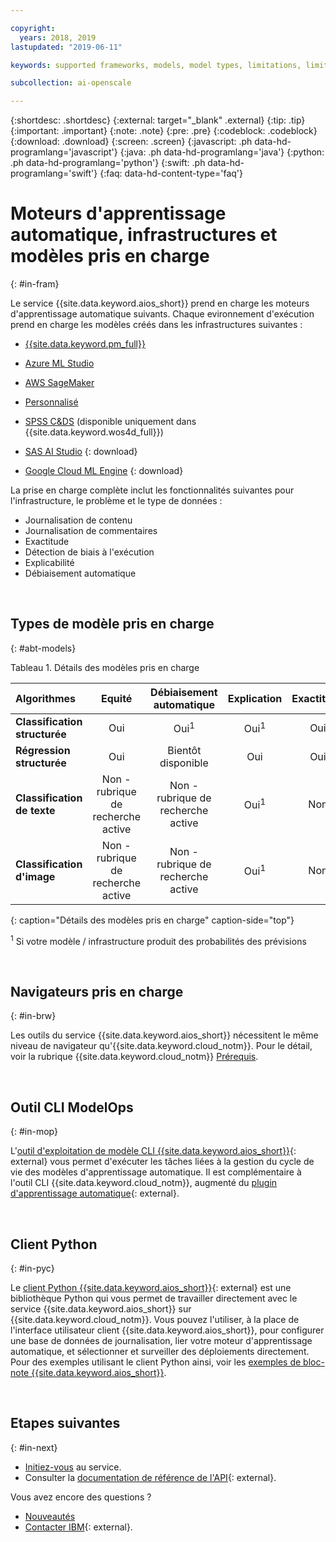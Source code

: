 ```yaml
---

copyright:
  years: 2018, 2019
lastupdated: "2019-06-11"

keywords: supported frameworks, models, model types, limitations, limits

subcollection: ai-openscale

---
```


{:shortdesc: .shortdesc}
{:external: target="_blank" .external}
{:tip: .tip}
{:important: .important}
{:note: .note}
{:pre: .pre}
{:codeblock: .codeblock}
{:download: .download}
{:screen: .screen}
{:javascript: .ph data-hd-programlang='javascript'}
{:java: .ph data-hd-programlang='java'}
{:python: .ph data-hd-programlang='python'}
{:swift: .ph data-hd-programlang='swift'}
{:faq: data-hd-content-type='faq'}

# Moteurs d'apprentissage automatique, infrastructures et modèles pris en charge
{: #in-fram}

Le service {{site.data.keyword.aios_short}} prend en charge les moteurs d'apprentissage automatique suivants. Chaque evironnement d'exécution prend en charge les modèles créés dans les infrastructures suivantes :

- [{{site.data.keyword.pm_full}}](/docs/services/ai-openscale?topic=ai-openscale-frmwrks-wml#frmwrks-wml) 
- [Azure ML Studio](/docs/services/ai-openscale?topic=ai-openscale-frmwrks-azure#frmwrks-azure)
- [AWS SageMaker](/docs/services/ai-openscale?topic=ai-openscale-frmwrks-aws-sage#frmwrks-aws-sage)
- [Personnalisé](/docs/services/ai-openscale?topic=ai-openscale-frmwrks-custom#frmwrks-custom)
- [SPSS C&DS](/docs/services/ai-openscale?topic=ai-openscale-frmwrks-spss#frmwrks-spss) (disponible uniquement dans {{site.data.keyword.wos4d_full}})

- [SAS AI Studio](/docs/services/ai-openscale?topic=ai-openscale-frmwrks-sas#frmwrks-sas)
{: download}
- [Google Cloud ML Engine](/docs/services/ai-openscale?topic=ai-openscale-frmwrks-google#frmwrks-google)
{: download}

La prise en charge complète inclut les fonctionnalités suivantes pour l'infrastructure, le problème et le type de données :

- Journalisation de contenu	
- Journalisation de commentaires	
- Exactitude	
- Détection de biais à l'exécution	
- Explicabilité	
- Débiaisement automatique

<p>&nbsp;</p>


## Types de modèle pris en charge
{: #abt-models}

Tableau 1. Détails des modèles pris en charge

| Algorithmes | **Equité** | **Débiaisement automatique** | **Explication** | **Exactitude** |
|:---|:---:|:---:|:---:|:---:|
| **Classification structurée** | Oui | Oui<sup>1</sup> | Oui<sup>1</sup> | Oui |
| **Régression structurée**     | Oui | Bientôt disponible | Oui | Oui |
| **Classification de texte**       | Non - rubrique de recherche active | Non - rubrique de recherche active | Oui<sup>1</sup> | Non |
| **Classification d'image**      | Non - rubrique de recherche active | Non - rubrique de recherche active | Oui<sup>1</sup> | Non ||
{: caption="Détails des modèles pris en charge" caption-side="top"}

<sup>1</sup> Si votre modèle / infrastructure produit des probabilités des prévisions

<p>&nbsp;</p>

## Navigateurs pris en charge
{: #in-brw}

Les outils du service {{site.data.keyword.aios_short}} nécessitent le même niveau de navigateur qu'{{site.data.keyword.cloud_notm}}. Pour le détail, voir la rubrique {{site.data.keyword.cloud_notm}} [Prérequis](/docs/overview?topic=overview-prereqs-platform#browsers-platform).

<p>&nbsp;</p>

## Outil CLI ModelOps
{: #in-mop}

L'[outil d'exploitation de modèle CLI {{site.data.keyword.aios_short}}](https://github.com/IBM-Watson/aiopenscale-modelops-cli){: external}
vous permet d'exécuter les tâches liées à la gestion du cycle de vie des modèles d'apprentissage automatique. Il est complémentaire à l'outil CLI {{site.data.keyword.cloud_notm}},
augmenté du [plugin d'apprentissage automatique](https://www.ibm.com/support/knowledgecenter/DSXDOC/analyze-data/ml_dlaas_environment.html){: external}.

<p>&nbsp;</p>

## Client Python
{: #in-pyc}

Le [client Python {{site.data.keyword.aios_short}}](http://ai-openscale-python-client.mybluemix.net/){: external}
est une bibliothèque Python qui vous permet de travailler directement avec le service {{site.data.keyword.aios_short}} sur {{site.data.keyword.cloud_notm}}. Vous pouvez l'utiliser, à la place de l'interface utilisateur client {{site.data.keyword.aios_short}},
pour configurer une base de données de journalisation,
lier votre moteur d'apprentissage automatique, et sélectionner et surveiller des déploiements directement. Pour des exemples utilisant le client Python ainsi, voir les
[exemples de bloc-note {{site.data.keyword.aios_short}}](https://github.com/pmservice/ai-openscale-tutorials/tree/master/notebooks).

<p>&nbsp;</p>

## Etapes suivantes
{: #in-next}

- [Initiez-vous](/docs/services/ai-openscale?topic=ai-openscale-gettingstarted) au service.
- Consulter la [documentation de référence de l'API](https://{DomainName}/apidocs/ai-openscale){: external}.

Vous avez encore des questions ? 

- [Nouveautés](/docs/services/ai-openscale?topic=ai-openscale-rn-relnotes)
- [Contacter IBM](https://www.ibm.com/account/reg/us-en/signup?formid=MAIL-watson){: external}.
